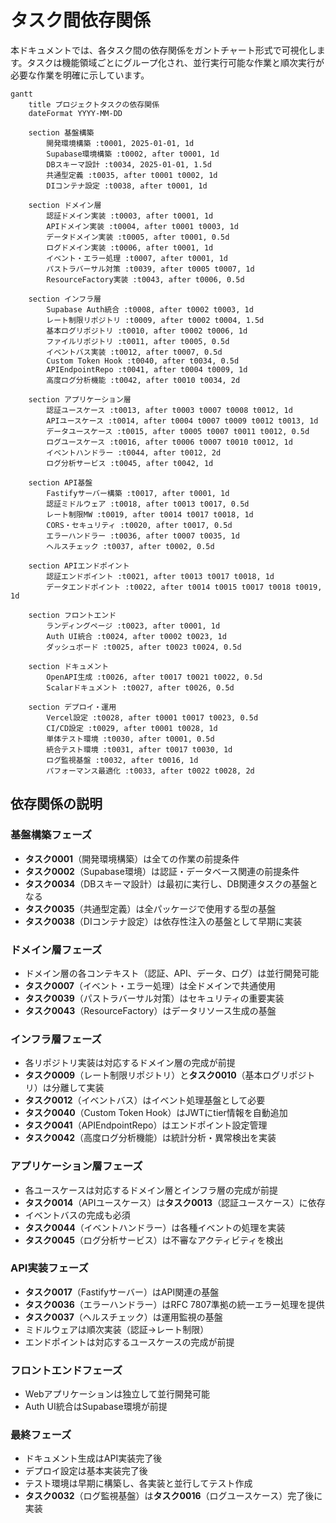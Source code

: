 # タスク間依存関係

本ドキュメントでは、各タスク間の依存関係をガントチャート形式で可視化します。タスクは機能領域ごとにグループ化され、並行実行可能な作業と順次実行が必要な作業を明確に示しています。

```mermaid
gantt
    title プロジェクトタスクの依存関係
    dateFormat YYYY-MM-DD
    
    section 基盤構築
        開発環境構築 :t0001, 2025-01-01, 1d
        Supabase環境構築 :t0002, after t0001, 1d
        DBスキーマ設計 :t0034, 2025-01-01, 1.5d
        共通型定義 :t0035, after t0001 t0002, 1d
        DIコンテナ設定 :t0038, after t0001, 1d
    
    section ドメイン層
        認証ドメイン実装 :t0003, after t0001, 1d
        APIドメイン実装 :t0004, after t0001 t0003, 1d
        データドメイン実装 :t0005, after t0001, 0.5d
        ログドメイン実装 :t0006, after t0001, 1d
        イベント・エラー処理 :t0007, after t0001, 1d
        パストラバーサル対策 :t0039, after t0005 t0007, 1d
        ResourceFactory実装 :t0043, after t0006, 0.5d
    
    section インフラ層
        Supabase Auth統合 :t0008, after t0002 t0003, 1d
        レート制限リポジトリ :t0009, after t0002 t0004, 1.5d
        基本ログリポジトリ :t0010, after t0002 t0006, 1d
        ファイルリポジトリ :t0011, after t0005, 0.5d
        イベントバス実装 :t0012, after t0007, 0.5d
        Custom Token Hook :t0040, after t0034, 0.5d
        APIEndpointRepo :t0041, after t0004 t0009, 1d
        高度ログ分析機能 :t0042, after t0010 t0034, 2d
    
    section アプリケーション層
        認証ユースケース :t0013, after t0003 t0007 t0008 t0012, 1d
        APIユースケース :t0014, after t0004 t0007 t0009 t0012 t0013, 1d
        データユースケース :t0015, after t0005 t0007 t0011 t0012, 0.5d
        ログユースケース :t0016, after t0006 t0007 t0010 t0012, 1d
        イベントハンドラー :t0044, after t0012, 2d
        ログ分析サービス :t0045, after t0042, 1d
    
    section API基盤
        Fastifyサーバー構築 :t0017, after t0001, 1d
        認証ミドルウェア :t0018, after t0013 t0017, 0.5d
        レート制限MW :t0019, after t0014 t0017 t0018, 1d
        CORS・セキュリティ :t0020, after t0017, 0.5d
        エラーハンドラー :t0036, after t0007 t0035, 1d
        ヘルスチェック :t0037, after t0002, 0.5d
    
    section APIエンドポイント
        認証エンドポイント :t0021, after t0013 t0017 t0018, 1d
        データエンドポイント :t0022, after t0014 t0015 t0017 t0018 t0019, 1d
    
    section フロントエンド
        ランディングページ :t0023, after t0001, 1d
        Auth UI統合 :t0024, after t0002 t0023, 1d
        ダッシュボード :t0025, after t0023 t0024, 0.5d
    
    section ドキュメント
        OpenAPI生成 :t0026, after t0017 t0021 t0022, 0.5d
        Scalarドキュメント :t0027, after t0026, 0.5d
    
    section デプロイ・運用
        Vercel設定 :t0028, after t0001 t0017 t0023, 0.5d
        CI/CD設定 :t0029, after t0001 t0028, 1d
        単体テスト環境 :t0030, after t0001, 0.5d
        統合テスト環境 :t0031, after t0017 t0030, 1d
        ログ監視基盤 :t0032, after t0016, 1d
        パフォーマンス最適化 :t0033, after t0022 t0028, 2d
```

## 依存関係の説明

### 基盤構築フェーズ
- **タスク0001**（開発環境構築）は全ての作業の前提条件
- **タスク0002**（Supabase環境）は認証・データベース関連の前提条件
- **タスク0034**（DBスキーマ設計）は最初に実行し、DB関連タスクの基盤となる
- **タスク0035**（共通型定義）は全パッケージで使用する型の基盤
- **タスク0038**（DIコンテナ設定）は依存性注入の基盤として早期に実装

### ドメイン層フェーズ
- ドメイン層の各コンテキスト（認証、API、データ、ログ）は並行開発可能
- **タスク0007**（イベント・エラー処理）は全ドメインで共通使用
- **タスク0039**（パストラバーサル対策）はセキュリティの重要実装
- **タスク0043**（ResourceFactory）はデータリソース生成の基盤

### インフラ層フェーズ
- 各リポジトリ実装は対応するドメイン層の完成が前提
- **タスク0009**（レート制限リポジトリ）と**タスク0010**（基本ログリポジトリ）は分離して実装
- **タスク0012**（イベントバス）はイベント処理基盤として必要
- **タスク0040**（Custom Token Hook）はJWTにtier情報を自動追加
- **タスク0041**（APIEndpointRepo）はエンドポイント設定管理
- **タスク0042**（高度ログ分析機能）は統計分析・異常検出を実装

### アプリケーション層フェーズ
- 各ユースケースは対応するドメイン層とインフラ層の完成が前提
- **タスク0014**（APIユースケース）は**タスク0013**（認証ユースケース）に依存
- イベントバスの完成も必須
- **タスク0044**（イベントハンドラー）は各種イベントの処理を実装
- **タスク0045**（ログ分析サービス）は不審なアクティビティを検出

### API実装フェーズ
- **タスク0017**（Fastifyサーバー）はAPI関連の基盤
- **タスク0036**（エラーハンドラー）はRFC 7807準拠の統一エラー処理を提供
- **タスク0037**（ヘルスチェック）は運用監視の基盤
- ミドルウェアは順次実装（認証→レート制限）
- エンドポイントは対応するユースケースの完成が前提

### フロントエンドフェーズ
- Webアプリケーションは独立して並行開発可能
- Auth UI統合はSupabase環境が前提

### 最終フェーズ
- ドキュメント生成はAPI実装完了後
- デプロイ設定は基本実装完了後
- テスト環境は早期に構築し、各実装と並行してテスト作成
- **タスク0032**（ログ監視基盤）は**タスク0016**（ログユースケース）完了後に実装